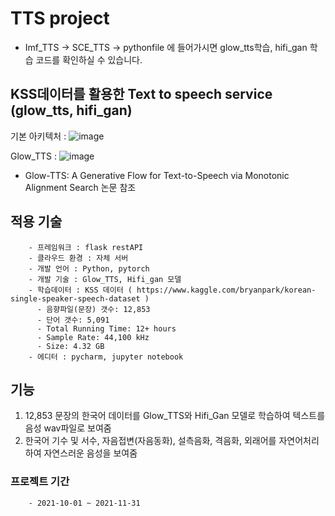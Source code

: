 # TTS project
- Imf_TTS -> SCE_TTS -> pythonfile 에 들어가시면 glow_tts학습, hifi_gan 학습 코드를 확인하실 수 있습니다.

## KSS데이터를 활용한 Text to speech service (glow_tts, hifi_gan)

기본 아키텍처 : 
![image](https://user-images.githubusercontent.com/64997253/144811436-6ae110ed-4527-4c81-8585-3f00dcb9253e.png)

Glow_TTS : 
![image](https://user-images.githubusercontent.com/64997253/144811459-11332e19-3105-4210-aa26-508865c917f0.png)
- Glow-TTS: A Generative Flow for Text-to-Speech via Monotonic Alignment Search 논문 참조

## 적용 기술
        - 프레임워크 : flask restAPI
        - 클라우드 환경 : 자체 서버
        - 개발 언어 : Python, pytorch
        - 개발 기술 : Glow_TTS, Hifi_gan 모델
        - 학습데이터 : KSS 데이터 ( https://www.kaggle.com/bryanpark/korean-single-speaker-speech-dataset )
          - 음향파일(문장) 갯수: 12,853
          - 단어 갯수: 5,091
          - Total Running Time: 12+ hours
          - Sample Rate: 44,100 kHz
          - Size: 4.32 GB
        - 에디터 : pycharm, jupyter notebook
        
## 기능

1. 12,853 문장의 한국어 데이터를 Glow_TTS와 Hifi_Gan 모델로 학습하여 텍스트를 음성 wav파일로 보여줌
2. 한국어 기수 및 서수, 자음접변(자음동화), 설측음화, 격음화, 외래어를 자연어처리하여 자연스러운 음성을 보여줌

### 프로젝트 기간
        - 2021-10-01 ~ 2021-11-31  
